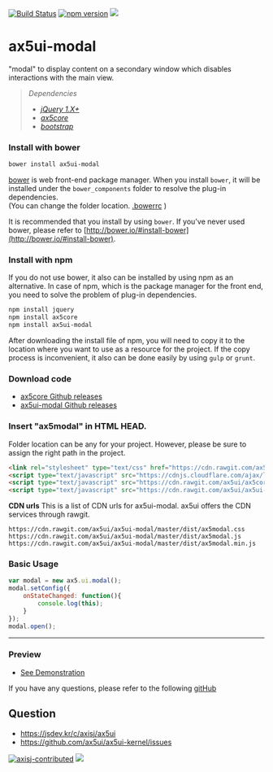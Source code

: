 [![Build Status](https://travis-ci.org/ax5ui/ax5ui-modal.svg?branch=master)](https://travis-ci.org/ax5ui/ax5ui-modal)
[![npm version](https://badge.fury.io/js/ax5ui-modal.svg)](https://badge.fury.io/js/ax5ui-modal)
[![](https://img.shields.io/npm/dm/ax5ui-modal.svg)](https://www.npmjs.com/package/ax5ui-modal)

# ax5ui-modal
"modal" to display content on a secondary window which disables interactions with the main view.

> *Dependencies*
> * _[jQuery 1.X+](http://jquery.com/)_
> * _[ax5core](http://ax5.io/ax5core)_
> * _[bootstrap](http://getbootstrap.com/)_


### Install with bower
```sh
bower install ax5ui-modal
```
[bower](http://bower.io/#install-bower) is web front-end package manager.
When you install `bower`, it will be installed under the `bower_components` folder to resolve the plug-in dependencies.  
(You can change the folder location. [.bowerrc](http://bower.io/docs/config/#bowerrc-specification) )

It is recommended that you install by using `bower`. 
If you've never used bower, please refer to [http://bower.io/#install-bower](http://bower.io/#install-bower).

### Install with npm
If you do not use bower, it also can be installed by using npm as an alternative.
In case of npm, which is the package manager for the front end, you need to solve the problem of plug-in dependencies.

```sh
npm install jquery
npm install ax5core
npm install ax5ui-modal
```

After downloading the install file of npm, you will need to copy it to the location where you want to use as a resource for the project.
If the copy process is inconvenient, it also can be done easily by using `gulp` or `grunt`.

### Download code
- [ax5core Github releases](https://github.com/ax5ui/ax5core/releases)
- [ax5ui-modal Github releases](https://github.com/ax5ui/ax5ui-modal/releases)


### Insert "ax5modal" in HTML HEAD.

Folder location can be any for your project. However, please be sure to assign the right path in the project.

```html
<link rel="stylesheet" type="text/css" href="https://cdn.rawgit.com/ax5ui/ax5ui-modal/master/dist/ax5modal.css" />
<script type="text/javascript" src="https://cdnjs.cloudflare.com/ajax/libs/jquery/1.12.4/jquery.min.js"></script>
<script type="text/javascript" src="https://cdn.rawgit.com/ax5ui/ax5core/master/dist/ax5core.min.js"></script>
<script type="text/javascript" src="https://cdn.rawgit.com/ax5ui/ax5ui-modal/master/dist/ax5modal.min.js"></script>
```

**CDN urls**
This is a list of CDN urls for ax5ui-modal. ax5ui offers the CDN services through rawgit.
```
https://cdn.rawgit.com/ax5ui/ax5ui-modal/master/dist/ax5modal.css
https://cdn.rawgit.com/ax5ui/ax5ui-modal/master/dist/ax5modal.js
https://cdn.rawgit.com/ax5ui/ax5ui-modal/master/dist/ax5modal.min.js
```

### Basic Usage
```js
var modal = new ax5.ui.modal();
modal.setConfig({
    onStateChanged: function(){
        console.log(this);
    }
});
modal.open();
```

- - -

### Preview
- [See Demonstration](http://ax5.io/ax5ui-modal/demo/index.html)

If you have any questions, please refer to the following [gitHub](https://github.com/ax5ui/ax5ui-kernel)

## Question
- https://jsdev.kr/c/axisj/ax5ui
- https://github.com/ax5ui/ax5ui-kernel/issues

[![axisj-contributed](https://img.shields.io/badge/AXISJ.com-Contributed-green.svg)](https://github.com/axisj) ![](https://img.shields.io/badge/Seowoo-Mondo&Thomas-red.svg)